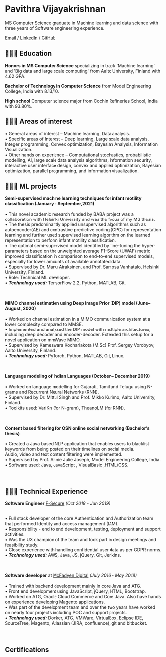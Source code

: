 

<head>
<meta name="google-site-verification" content="wVwG9aveRzbnMOL9w2D5TbwOVYFozw5U6Cvq5Zy1LZk" />
 <meta name="description" content="Pavithra Vijayakrishnan Resume ">
<meta name="author" content="Pavithra Vijayakrishnan">
</head>

# Pavithra Vijayakrishnan

MS Computer Science graduate in Machine learning and data science with three years of Software engineering experience. <br>

[Email](mailto:vijayakrishnanpavithra@gmail.com) / [LinkedIn](https://www.linkedin.com/in/pavithra-vijayakrishnan-a0050718a/) / [GitHub](https://github.com/pavi2894/) 



## 👩🏼‍🎓 Education

**Honors in MS Computer Science** specializing in track 'Machine learning' and 'Big data and large scale computing' from Aalto University, Finland with 4.62 GPA.<br>

**Bachelor of Technology in Computer Science** from Model Engineering College, India with 8.13/10.<br>

**High school** Computer science major from Cochin Refineries School, India with 93.80%.<br>

## 👩🏼‍💻 Areas of interest 

• General areas of interest – Machine learning, Data analysis.<br>
• Specific areas of Interest – Deep learning, Large scale data analysis, Integer programming, Convex optimization, Bayesian
Analysis, Information Visualization.<br>
• Other hands on experience – Computational stochastics, probabilistic modelling, AI, large scale data analysis algorithms,
information security, interactive user interface design, convex and applied optimization, Bayesian optimization, parallel
programming, and information visualization.<br>

## 👩🏼‍💻  ML projects

**Semi-supervised machine learning techniques for infant motility classification (January - September,2021)**<br><br>
• This novel academic research funded by BABA project was a collaboration with Helsinki University and was the focus of my MS thesis. <br>
• The thesis predominantly applied unsupervised algorithms such as autoencoder(AE) and contrastive predictive coding (CPC) for representation learning and further used supervised learning algorithm on the learned representation to perform infant motility classification.<br>
• The optimal semi-supervised model identified by fine-tuning the hyper-parameters based on the unweighted average F1-Score (UWAF) metric improved classification in comparison to end-to-end supervised models, especially for lower amounts of available annotated data. <br>
• Supervised by Dr. Manu Airaksinen, and Prof. Sampsa Vanhatalo, Helsinki University, Finland.<br>
• Role: Technical ML developer. <br>
• **_Technology used:_** TensorFlow 2.2, Python, MATLAB, Git.<br><br><br>

**MIMO channel estimation using Deep Image Prior (DIP) model (June– August, 2020)**<br><br>
• Worked on channel estimation in a MIMO communication system at a lower complexity compared to MMSE.<br>
• Implemented and analyzed the DIP model with multiple architectures, including deep decoder and encoder-decoder. Extended
this setup for a novel application on mmWave MIMO.<br>
• Supervised by Kameswara Kocharlakota (M.Sc) Prof. Sergey Vorobyov, Aalto University, Finland.<br>
• **_Technology used:_** PyTorch, Python, MATLAB, Git, Linux.<br><br><br>

**Language modeling of Indian Languages (October – December 2019)**<br><br>
• Worked on language modelling for Gujarati, Tamil and Telugu using N-grams and Recurrent Neural Networks (RNN).<br>
• Supervised by Dr. Mittul Singh and Prof. Mikko Kurimo, Aalto University, Finland.<br>
• Toolkits used: VariKn (for N-gram), TheanoLM (for RNN).<br><br><br>



**Content based filtering for OSN online social networking (Bachelor’s thesis)**<br><br>
• Created a Java based NLP application that enables users to blacklist keywords from being posted on their timelines on social media.<br>
Audio, video and text content filtering were implemented.<br>
• Supervised by Prof. Annie Julie Joseph, Model Engineering College, India.<br>
• Software used: Java, JavaScript , VisualBasic ,HTML/CSS.<br><br><br>




## 👩🏼‍💻 Technical Experience

**Software Engineer** [F-Secure](https://www.f-secure.com/en) _(Oct 2018 - Jun 2019)_ <br><br>
  
• Full stack developer of the core Authentication and Authorization team that performed Identity and access management (IAM).<br>
• Responsibility - end to end development, testing, deployment and support activities.<br>
• Was the UX champion of the team and took part in design meetings and feasibility study.<br>
• Close experience with handling confidential user data as per GDPR norms.<br>
• **_Technology used:_** AWS, Java, JS, jQuery, Git, Jenkins.<br>
<br><br>


**Software developer** at [McFadyen Digital](https://mcfadyen.com/) _(July 2016 - May 2018)_ <br><br>
• Trained with backend development mainly in core Java and ATG.<br>
• Front end development using JavaScript, jQuery, HTML, Bootstrap.<br>
• Worked on ATG, Oracle Cloud Commerce and Core Java. Also have hands on experience
developing Magento applications.<br>
• Was part of the development team and over the two years have worked on nearly four projects
including POC and support projects.<br>
• **_Technology used:_** Docker, ATG, VMWare, VirtualBox, Eclipse IDE, SourceTree, Magento,
Atlassian (JIRA, confluence), git and bitbucket.<br><br><br>


## Certifications

<!-- [Python](https://app.testdome.com/cert/733e34fca6f5451cbc91abcb3b8221d5) -->



